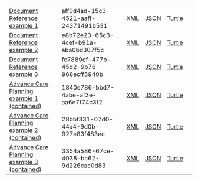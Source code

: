 
<table class="list" width="100%">
             <tr>
                <td><a href="DocumentReference-aff0d4ad-15c3-4521-aaff-24371491b531.html">Document Reference example 1</a></td>
                <td>aff0d4ad-15c3-4521-aaff-24371491b531</td>
                <td><a href="DocumentReference-aff0d4ad-15c3-4521-aaff-24371491b531.xml.html">XML</a></td>
                <td><a href="DocumentReference-aff0d4ad-15c3-4521-aaff-24371491b531.json.html">JSON</a></td>
                <td><a href="DocumentReference-aff0d4ad-15c3-4521-aaff-24371491b531.ttl.html">Turtle</a></td>
                <td></td>
            </tr>
             <tr>
                <td><a href="DocumentReference-e8b72e23-65c3-4cef-b91a-aba0bd307f5c.html">Document Reference example 2</a></td>
                <td>e8b72e23-65c3-4cef-b91a-aba0bd307f5c</td>
                <td><a href="DocumentReference-e8b72e23-65c3-4cef-b91a-aba0bd307f5c.xml.html">XML</a></td>
                <td><a href="DocumentReference-e8b72e23-65c3-4cef-b91a-aba0bd307f5c.json.html">JSON</a></td>
                <td><a href="DocumentReference-e8b72e23-65c3-4cef-b91a-aba0bd307f5c.ttl.html">Turtle</a></td>
                <td></td>
            </tr>
             <tr>
                <td><a href="DocumentReference-fc7889ef-477b-45d2-9b76-968ecff5940b.html">Document Reference example 3</a></td>
                <td>fc7889ef-477b-45d2-9b76-968ecff5940b</td>
                <td><a href="DocumentReference-fc7889ef-477b-45d2-9b76-968ecff5940b.xml.html">XML</a></td>
                <td><a href="DocumentReference-fc7889ef-477b-45d2-9b76-968ecff5940b.json.html">JSON</a></td>
                <td><a href="DocumentReference-fc7889ef-477b-45d2-9b76-968ecff5940b.ttl.html">Turtle</a></td>
                <td></td>
            </tr>
            <tr>
                <td><a href="Composition-1840e786-bbd7-4abe-af3e-aa6e7f74c3f2.html">Advance Care Planning example 1 (contained)</a></td>
                <td>1840e786-bbd7-4abe-af3e-aa6e7f74c3f2</td>
                <td><a href="Composition-1840e786-bbd7-4abe-af3e-aa6e7f74c3f2.xml.html">XML</a></td>
                <td><a href="Composition-1840e786-bbd7-4abe-af3e-aa6e7f74c3f2.json.html">JSON</a></td>
                <td><a href="Composition-1840e786-bbd7-4abe-af3e-aa6e7f74c3f2.ttl.html">Turtle</a></td>
                <td></td>
            </tr>
            <tr>
                <td><a href="Composition-28bbf331-07d0-44a4-9d0b-927e83f483ec.html">Advance Care Planning example 2 (contained)</a></td>
                <td>28bbf331-07d0-44a4-9d0b-927e83f483ec</td>
                <td><a href="Composition-28bbf331-07d0-44a4-9d0b-927e83f483ec.xml.html">XML</a></td>
                <td><a href="Composition-28bbf331-07d0-44a4-9d0b-927e83f483ec.json.html">JSON</a></td>
                <td><a href="Composition-28bbf331-07d0-44a4-9d0b-927e83f483ec.ttl.html">Turtle</a></td>
                <td></td>
            </tr>
            <tr>
                <td><a href="Composition-3354a586-67ce-4038-bc62-9d226cac0d83.html">Advance Care Planning example 3 (contained)</a></td>
                <td>3354a586-67ce-4038-bc62-9d226cac0d83</td>
                <td><a href="Composition-3354a586-67ce-4038-bc62-9d226cac0d83.xml.html">XML</a></td>
                <td><a href="Composition-3354a586-67ce-4038-bc62-9d226cac0d83.json.html">JSON</a></td>
                <td><a href="Composition-3354a586-67ce-4038-bc62-9d226cac0d83.ttl.html">Turtle</a></td>
                <td></td>
            </tr>
            
 
 </table>


